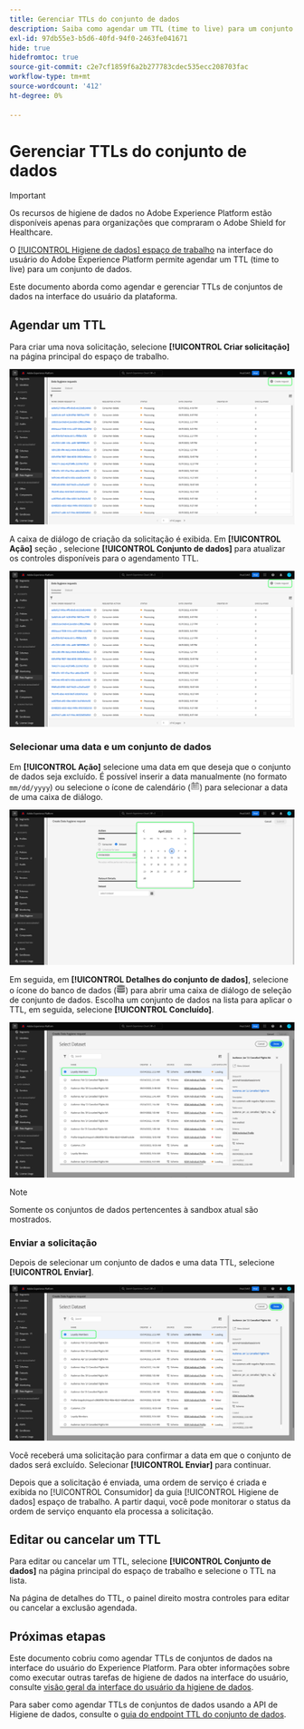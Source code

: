 ```yaml
---
title: Gerenciar TTLs do conjunto de dados
description: Saiba como agendar um TTL (time to live) para um conjunto de dados na interface do usuário do Adobe Experience Platform.
exl-id: 97db55e3-b5d6-40fd-94f0-2463fe041671
hide: true
hidefromtoc: true
source-git-commit: c2e7cf1859f6a2b277783cdec535ecc208703fac
workflow-type: tm+mt
source-wordcount: '412'
ht-degree: 0%

---
```


# Gerenciar TTLs do conjunto de dados

>[!IMPORTANT]
>
>Os recursos de higiene de dados no Adobe Experience Platform estão disponíveis apenas para organizações que compraram o Adobe Shield for Healthcare.

O [[!UICONTROL Higiene de dados] espaço de trabalho](./overview.md) na interface do usuário do Adobe Experience Platform permite agendar um TTL (time to live) para um conjunto de dados.

Este documento aborda como agendar e gerenciar TTLs de conjuntos de dados na interface do usuário da plataforma.

## Agendar um TTL

Para criar uma nova solicitação, selecione **[!UICONTROL Criar solicitação]** na página principal do espaço de trabalho.

![Imagem que mostra o [!UICONTROL Criar solicitação] botão sendo selecionado](../images/ui/ttl/create-request-button.png)

A caixa de diálogo de criação da solicitação é exibida. Em **[!UICONTROL Ação]** seção , selecione **[!UICONTROL Conjunto de dados]** para atualizar os controles disponíveis para o agendamento TTL.

![Imagem que mostra o [!UICONTROL Conjunto de dados] opção selecionada](../images/ui/ttl/create-request-button.png)

### Selecionar uma data e um conjunto de dados

Em **[!UICONTROL Ação]** selecione uma data em que deseja que o conjunto de dados seja excluído. É possível inserir a data manualmente (no formato `mm/dd/yyyy`) ou selecione o ícone de calendário (![Imagem do ícone do calendário](../images/ui/ttl/calendar-icon.png)) para selecionar a data de uma caixa de diálogo.

![Imagem que mostra uma data de expiração sendo definida para o TTL](../images/ui/ttl/select-date.png)

Em seguida, em **[!UICONTROL Detalhes do conjunto de dados]**, selecione o ícone do banco de dados (![Imagem do ícone do banco de dados](../images/ui/ttl/database-icon.png)) para abrir uma caixa de diálogo de seleção de conjunto de dados. Escolha um conjunto de dados na lista para aplicar o TTL, em seguida, selecione **[!UICONTROL Concluído]**.

![Imagem que mostra um conjunto de dados sendo selecionado](../images/ui/ttl/select-dataset.png)

>[!NOTE]
>
>Somente os conjuntos de dados pertencentes à sandbox atual são mostrados.

### Enviar a solicitação

Depois de selecionar um conjunto de dados e uma data TTL, selecione **[!UICONTROL Enviar]**.

![Imagem que mostra o [!UICONTROL Enviar] botão sendo selecionado](../images/ui/ttl/select-dataset.png)

Você receberá uma solicitação para confirmar a data em que o conjunto de dados será excluído. Selecionar **[!UICONTROL Enviar]** para continuar.

Depois que a solicitação é enviada, uma ordem de serviço é criada e exibida no [!UICONTROL Consumidor] da guia [!UICONTROL Higiene de dados] espaço de trabalho. A partir daqui, você pode monitorar o status da ordem de serviço enquanto ela processa a solicitação.

## Editar ou cancelar um TTL

Para editar ou cancelar um TTL, selecione **[!UICONTROL Conjunto de dados]** na página principal do espaço de trabalho e selecione o TTL na lista.

Na página de detalhes do TTL, o painel direito mostra controles para editar ou cancelar a exclusão agendada.

## Próximas etapas

Este documento cobriu como agendar TTLs de conjuntos de dados na interface do usuário do Experience Platform. Para obter informações sobre como executar outras tarefas de higiene de dados na interface do usuário, consulte [visão geral da interface do usuário da higiene de dados](./overview.md).

Para saber como agendar TTLs de conjuntos de dados usando a API de Higiene de dados, consulte o [guia do endpoint TTL do conjunto de dados](../api/ttl.md).
